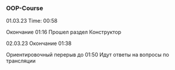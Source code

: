 ### OOP-Course

01.03.23
Time: 00:58

Окончание 01:16
Прошел раздел Конструктор

02.03.23
Окончание 01:38

Ориентировочный перерыв до 01:50
Идут ответы на вопросы по трансляции
